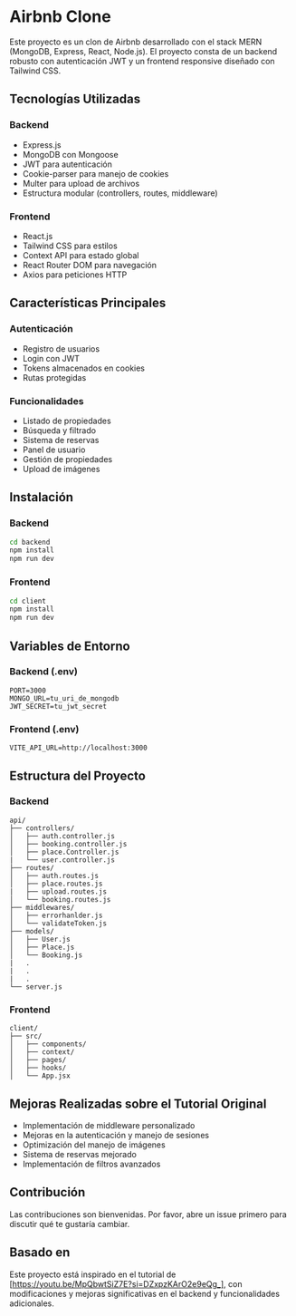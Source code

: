 # Airbnb Clone

Este proyecto es un clon de Airbnb desarrollado con el stack MERN (MongoDB, Express, React, Node.js). El proyecto consta de un backend robusto con autenticación JWT y un frontend responsive diseñado con Tailwind CSS.

## Tecnologías Utilizadas

### Backend

- Express.js
- MongoDB con Mongoose
- JWT para autenticación
- Cookie-parser para manejo de cookies
- Multer para upload de archivos
- Estructura modular (controllers, routes, middleware)

### Frontend

- React.js
- Tailwind CSS para estilos
- Context API para estado global
- React Router DOM para navegación
- Axios para peticiones HTTP

## Características Principales

### Autenticación

- Registro de usuarios
- Login con JWT
- Tokens almacenados en cookies
- Rutas protegidas

### Funcionalidades

- Listado de propiedades
- Búsqueda y filtrado
- Sistema de reservas
- Panel de usuario
- Gestión de propiedades
- Upload de imágenes

## Instalación

### Backend

```bash
cd backend
npm install
npm run dev
```

### Frontend

```bash
cd client
npm install
npm run dev
```

## Variables de Entorno

### Backend (.env)

```env
PORT=3000
MONGO_URL=tu_uri_de_mongodb
JWT_SECRET=tu_jwt_secret
```

### Frontend (.env)

```env
VITE_API_URL=http://localhost:3000
```

## Estructura del Proyecto

### Backend

```
api/
├── controllers/
│   ├── auth.controller.js
│   ├── booking.controller.js
│   ├── place.Controller.js
|   └── user.controller.js
├── routes/
│   ├── auth.routes.js
│   ├── place.routes.js
|   ├── upload.routes.js
│   └── booking.routes.js
├── middlewares/
│   ├── errorhanlder.js
│   └── validateToken.js
├── models/
│   ├── User.js
│   ├── Place.js
│   └── Booking.js
|   .
|   .
|   .
└── server.js
```

### Frontend

```
client/
├── src/
│   ├── components/
│   ├── context/
│   ├── pages/
│   ├── hooks/
│   └── App.jsx
```

## Mejoras Realizadas sobre el Tutorial Original

- Implementación de middleware personalizado
- Mejoras en la autenticación y manejo de sesiones
- Optimización del manejo de imágenes
- Sistema de reservas mejorado
- Implementación de filtros avanzados

## Contribución

Las contribuciones son bienvenidas. Por favor, abre un issue primero para discutir qué te gustaría cambiar.

## Basado en

Este proyecto está inspirado en el tutorial de [https://youtu.be/MpQbwtSiZ7E?si=DZxpzKArO2e9eQg_], con modificaciones y mejoras significativas en el backend y funcionalidades adicionales.
